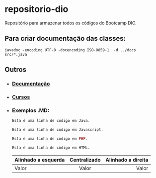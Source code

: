# repositorio-dio
Repositório para armazenar todos os códigos do Bootcamp DIO.


## Para criar documentação das classes:
```
javadoc -encoding UTF-8 -docencoding ISO-8859-1  -d ../docs  src/*.java
```

## Outros
* ### [Documentação](https://github.com/lucasrubo/trilha-java-basico)
* ### [Cursos](https://web.dio.me/track/santander-bootcamp-2023-backend-java)
* ### Exemplos .MD:
    ~~~java
    Esta é uma linha de código em Java.
    ~~~

    ~~~javascript
    Esta é uma linha de código em Javascript.
    ~~~

    ~~~php
    Esta é uma linha de código em PHP.
    ~~~

    ~~~html
    Esta é uma linha de código em HTML.
    ~~~

    Alinhado a esquerda | Centralizado | Alinhado a direita
    :--------- | :------: | -------:
    Valor | Valor | Valor
